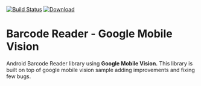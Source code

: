 [![Build Status](https://dev.azure.com/appdevper/Library/_apis/build/status/app-devper.BarcodeReader?branchName=master)](https://dev.azure.com/appdevper/Library/_build/latest?definitionId=5&branchName=master) [ ![Download](https://api.bintray.com/packages/appdevper/maven/barcode-reader/images/download.svg) ](https://bintray.com/appdevper/maven/barcode-reader/_latestVersion)

Barcode Reader - Google Mobile Vision
===================
Android Barcode Reader library using **Google Mobile Vision.** This library is built on top of google mobile vision sample adding improvements and fixing few bugs.
